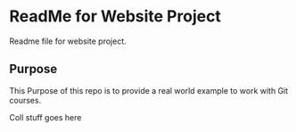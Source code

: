 # ReadMe for Website Project

Readme file for website project.

## Purpose

This Purpose of this repo is to provide a real world example
to work with Git courses.

Coll stuff goes here

